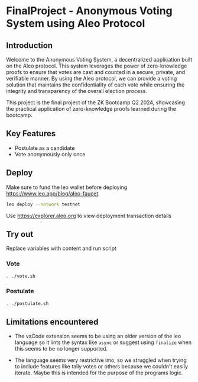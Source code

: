 # FinalProject - Anonymous Voting System using Aleo Protocol

## Introduction

Welcome to the Anonymous Voting System, a decentralized application built on the Aleo protocol. This system leverages the power of zero-knowledge proofs to ensure that votes are cast and counted in a secure, private, and verifiable manner. By using the Aleo protocol, we can provide a voting solution that maintains the confidentiality of each vote while ensuring the integrity and transparency of the overall election process.

This project is the final project of the ZK Bootcamp Q2 2024, showcasing the practical application of zero-knowledge proofs learned during the bootcamp.

## Key Features

- Postulate as a candidate
- Vote anonymously only once

## Deploy

Make sure to fund the leo wallet before deploying <https://www.leo.app/blog/aleo-faucet>.

```bash
leo deploy --network testnet
```

Use <https://explorer.aleo.org> to view deployment transaction details

## Try out

Replace variables with content and run script

### Vote

```bash
. ./vote.sh
```

### Postulate

```bash
. ./postulate.sh
```

## Limitations encountered

- The vsCode extension seems to be using an older version of the leo language so it lints the syntax like `async` or suggest using `finalize` when this seems to be no longer supported.

- The language seems very restrictive imo, so we struggled when trying to include features like tally votes or others because we couldn't easily iterate. Maybe this is intended for the purpose of the programs logic.
